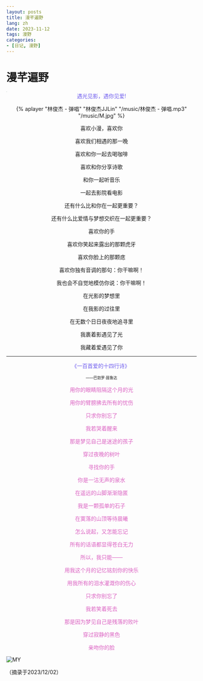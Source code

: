 ```yaml
---
layout: posts
title: 漫芊遍野
lang: zh
date: 2023-11-12 
tags: 漫野
categories: 
- [日记, 漫野]
---
```


# 漫芊遍野


<img src="./images/my.jpg" alt="tao" style="zoom:5%;" />
<center><font color=#6f5dee>遇光见影，遇你见爱! </font>



<!--more-->







{% aplayer "林俊杰 - 弹唱" "林俊杰JJLin" "/music/林俊杰 - 弹唱.mp3" "/music/M.jpg" %}  



喜欢小漫，喜欢你

喜欢我们相遇的那一晚

喜欢和你一起去喝咖啡

喜欢和你分享诗歌

和你一起听音乐

一起去影院看电影



还有什么比和你在一起更重要？

还有什么比爱情与梦想交织在一起更重要？



喜欢你的手

喜欢你笑起来露出的那颗虎牙

喜欢你脸上的那颗痣

喜欢你独有音调的那句：你干嘛啊！

我也会不自觉地模仿你说：你干嘛啊！



在光影的梦想里

在我影的过往里

在无数个日日夜夜地追寻里

我裹着影遇见了光

我藏着爱遇见了你



---

<font color=#6f5dee>《一百首爱的十四行诗》 </font>



<font size=1px > ——巴勃罗·聂鲁达</font>

<font color=#db62c2>

用你的眼睛阻隔这个月的光

用你的臂膀拂去所有的忧伤

只求你别忘了

我若哭着醒来

那是梦见自己是迷途的孩子

穿过夜晚的树叶

寻找你的手

你是一沽无声的泉水

在遥远的山脚渐渐隐匿

我是一颗孤单的石子

在寞落的山顶等待晨曦

怎么说起，又怎能忘记

所有的话语都显得苍白无力

所以，我只能——

用我这个月的记忆铭刻你的快乐

用我所有的泪水灌溉你的伤心

只求你别忘了

我若笑着死去

那是因为梦见自己是残落的败叶

穿过寂静的黑色

亲吻你的脸

</font>

</center>



![MY](/music/M2.jpg)



（摘录于2023/12/02）

